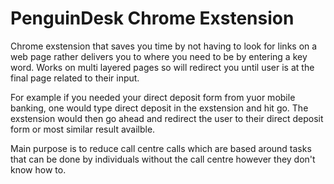 # PenguinDesk Chrome Exstension 
 
Chrome exstension that saves you time by not having to look for links on a web page rather delivers you to where you need to be by entering a key word. Works on multi layered pages so will redirect you until user is at the final page related to their input.

For example if you needed your direct deposit form from yuor mobile banking, one would type direct deposit in the exstension and hit go. The exstension would then go ahead and redirect the user to their direct deposit form or most similar result availble. 

Main purpose is to reduce call centre calls which are based around tasks that can be done by individuals without the call centre however they don't know how to. 
